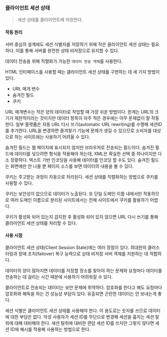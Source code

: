 ### 클라이언트 세션 상태

> 세션 상태를 클라이언트에 저장한다.

#### 작동 원리

서버 중심의 설계에도 세션 식별자를 저장하기 위해 작은 클라이언트 세션 상태는 필요하다.
이를 통해 서버를 완전한 상태 비저장으로 유지할 수 있다.

데이터 전송을 위해 직렬화가 가능한 `데이터 전송 객체`를 사용한다.

HTML 인터페이스를 사용할 때는 클라이언트 세션 상태를 구현하는 데 세 가지 방법이 있다.

- URL 매개 변수
- 숨겨진 필드
- 쿠키

URL 매개변수는 적은 양의 데이터로 작업할 때 가장 쉬운 방법이다.
한계는 URL의 크기가 제한적이라는 것이지만 데이터 항목이 아주 적은 경우에는 아무 문제없이 잘 작동한다.
일부 플랫폼은 자동 URL 다시 쓰기(automatic URL rewriting)를 수행해 세션ID를 추가한다.
URL을 변경하면 즐겨찾기 기능에 문제가 생길 수 있으므로 소비자를 대상으로 하는 사이트에는 사용하기 어려울 수 있다.

숨겨진 필드는 웹 페이지에 표시되지 않지만 브라우저로 전송되는 필드이다.
숨겨진 필드에 데이터를 넣으려면 형식을 적용해야 하는데, XML은 확실한 선택 중 하나이지만 다소 장황하다.
텍스트 기반 인코딩을 사용해 데이터를 인코딩 할 수도 있다.
숨겨진 필드는 화면에만 안 나올 뿐 페이지 소스를 보면 데이터의 내용을 볼 수 있다.

쿠키는 주고받는 과정이 자동으로 처리된다.
세션 상태를 직렬화하는 방법으로 쿠키를 사용할 수 있다.

쿠키는 보안성이 없으므로 데이터가 노출된다.
또 단일 도메인 이름 내에서만 작동하므로 여러 도메인 이름으로 분리된 사이트에서는 전체 사이트에서 쿠키를 활용하기 어렵다.

쿠키가 활성화 되어 있는지 감지한 후 활성화 되어 있지 않으면 URL 다시 쓰기를 통해
클라이언트 세션 상태를 처리할 수 있다.

#### 사용 시점

클라이언트 세션 상태(Client Session State)에는 여러 장점이 있다.
최대한의 클러스터링과 장애 조치(failover) 복구 능력으로 상태 비저장 서버 객체를 지원하는 데 적합하다.

데이터의 양이 많아지면 데이터를 저장할 장소를 찾아야 하는 문제와
요청마다 데이터를 전송하는 데 걸리는 시간 때문에 사용하기 어려워질 수 있다.

클라이언트로 전송되는 데이터는 보안 문제에 취약하다.
암호화를 한다고 해도 요청마다 암호화와 해독을 하는 건 성능상 부담이 있다.
유출되면 곤란한 데이터는 안 보내는게 좋다.

세션 식별은 클라이언트 세션 상태를 사용해야 한다.
이 용도로는 숫자를 쓰므로 데이터에 대한 부담은 없다.
악성 사용자가 세션 ID를 무단으로 변경해 세션을 훔치는 세션 탈취에 대해 대비해야 한다.
세션 탈취에 대비한 랜덤 세션 ID를 쓰지만 그렇지 않다면 세션 ID에 해시를 적용해 사용하는 방법으로 한다.